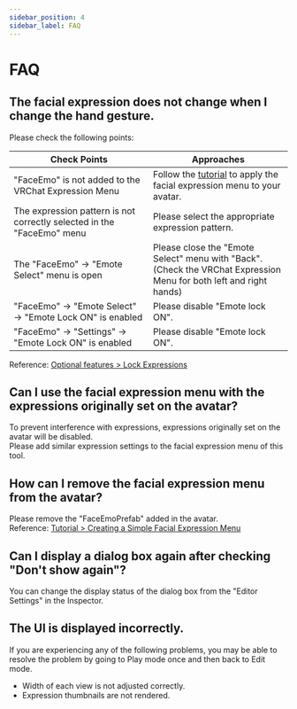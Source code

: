 ```yaml
---
sidebar_position: 4
sidebar_label: FAQ
---
```


# FAQ

## The facial expression does not change when I change the hand gesture.

Please check the following points:

|<center>Check Points</center>|<center>Approaches</center>|
|:-|:-|
| "FaceEmo" is not added to the VRChat Expression Menu | Follow the [tutorial](../tutorials/) to apply the facial expression menu to your avatar. |
| The expression pattern is not correctly selected in the "FaceEmo" menu | Please select the appropriate expression pattern. |
| The "FaceEmo" → "Emote Select" menu is open | Please close the "Emote Select" menu with "Back". <br/> (Check the VRChat Expression Menu for both left and right hands) |
| "FaceEmo" → "Emote Select" → "Emote Lock ON" is enabled | Please disable "Emote lock ON". |
| "FaceEmo" → "Settings" → "Emote Lock ON" is enabled | Please disable "Emote lock ON". |

Reference: [Optional features > Lock Expressions](../optional-functions/emote-lock/)

## Can I use the facial expression menu with the expressions originally set on the avatar?

To prevent interference with expressions, expressions originally set on the avatar will be disabled.  
Please add similar expression settings to the facial expression menu of this tool.

## How can I remove the facial expression menu from the avatar?

Please remove the "FaceEmoPrefab" added in the avatar.  
Reference: [Tutorial > Creating a Simple Facial Expression Menu](../tutorials/simple-menu/)

## Can I display a dialog box again after checking "Don't show again"?

You can change the display status of the dialog box from the "Editor Settings" in the Inspector.

## The UI is displayed incorrectly.

If you are experiencing any of the following problems, you may be able to resolve the problem by going to Play mode once and then back to Edit mode.

- Width of each view is not adjusted correctly.
- Expression thumbnails are not rendered.
